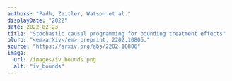 ```yaml
---
authors: "Padh, Zeitler, Watson et al."
displayDate: "2022"
date: 2022-02-23
title: "Stochastic causal programming for bounding treatment effects"
blurb: "<em>arXiv</em> preprint, 2202.10806."
source: "https://arxiv.org/abs/2202.10806"
image:
  url: /images/iv_bounds.png
  alt: "iv_bounds"
---
```

